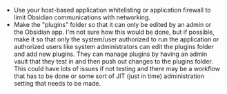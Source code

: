 - Use your host-based application whitelisting or application firewall to limit Obsidian communications with networking.
- Make the "plugins" folder so that it can only be edited by an admin or the Obsidian app.  I'm not sure how this would be done, but if possible, make it so that only the system/user authorized to run the application or authorized users like system administrators can edit the plugins folder and add new plugins.  They can manage plugins by having an admin vault that they test in and then push out changes to the plugins folder.  This could have lots of issues if not testing and there may be a workflow that has to be done or some sort of JIT (just in time) administration setting that needs to be made.
